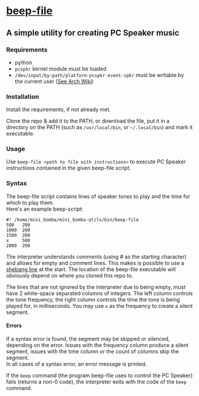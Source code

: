 # [beep-file](/bin/beep-file)
##  A simple utility for creating PC Speaker music

### Requirements

* python
* `pcspkr` kernel module must be loaded
* `/dev/input/by-path/platform-pcspkr-event-spkr` must be writable by the current user ([See Arch Wiki](https://wiki.archlinux.org/title/PC_speaker#Run_as_non-root_user))

### Installation

Install the requirements, if not already met.

Clone the repo & add it to the PATH, or download the file, put it in a directory on the PATH (such as `/usr/local/bin`, or `~/.local/bin`) and mark it executable.

### Usage

Use `beep-file <path to file with instructions>` to execute PC Speaker instructions contained in the given beep-file script.

### Syntax

The beep-file script contains lines of speaker tones to play and the time for which to play them.<br>
Here's an example beep-script:
```
#! /home/mini_bomba/mini_bomba-utils/bin/beep-file
500   200
1000  200
1500  200
x     500
2000  200
```
The interpreter understands comments (using # as the starting character) and allows for empty and comment lines.
This makes is possible to use a [shebang line](https://en.wikipedia.org/wiki/Shebang_%28Unix%29) at the start.
The location of the beep-file executable will obviously depend on where you cloned this repo to.

The lines that are not ignored by the interpreter due to being empty, must have 2 white-space separated columns of integers.
The left column controls the tone frequency, the right column controls the time the tone is being played for, in milliseconds.
You may use `x` as the frequency to create a silent segment.

#### Errors

If a syntax error is found, the segment may be skipped or silenced, depending on the error.
Issues with the frequency column produce a silent segment, issues with the time column or the count of columns skip the segment.<br>
In all cases of a syntax error, an error message is printed.

If the `beep` command (the program beep-file uses to control the PC Speaker) fails (returns a non-0 code), the interpreter 
exits with the code of the `beep` command.